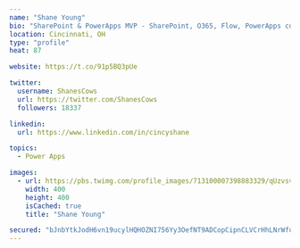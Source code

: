 ```yaml
---
name: "Shane Young"
bio: "SharePoint & PowerApps MVP - SharePoint, O365, Flow, PowerApps consulting? @PowerApps911 | Pure Snark? You found it."
location: Cincinnati, OH
type: "profile"
heat: 87

website: https://t.co/91p5BQ3pUe

twitter:
  username: ShanesCows
  url: https://twitter.com/ShanesCows
  followers: 18337

linkedin:
  url: https://www.linkedin.com/in/cincyshane

topics:
  - Power Apps

images:
  - url: https://pbs.twimg.com/profile_images/713100007398883329/qUzvsvQ3_400x400.jpg
    width: 400
    height: 400
    isCached: true
    title: "Shane Young"

secured: "bJnbYtkJodH6vn19ucylHQHOZNI756Yy3OefNT9ADCopCipnCLVCrHhLNrWfuvdSzCo/lwTSBRTVltwzY1pYCGieMNKJf0pMZ1N4djmfklDmAVISjyedwvbOeishAL1V18W34ujPnOjR43VN6IzzEy4+oHvuKMKSqzE+boGkCYVw66JPA6yfUiZxG78ZVN0l+9qyfSV2IYrFBS75SpmMMohZ63hYHIjNlBexdzE5OeBYM8A1R7dGv0ciAUH3EW80IB26qFpA4gGgg4THkgpc6XsRTWaiwwO6oo1PvI+XoFdKMw7rATJ/DC4Ydtl0i2Hu9FGuLurXoRwI5Zs4Hp3eenfxpyrU2YIouEXUtC/iCo4NfMEY5ZcKhDbxGVFo9QHYJdp98d5yVQOMUHMQT+qlUPGvOcTc2PFrvRSfchp67L8=;fwaivY8C/8eWtVGEAY+dqQ=="
---
```


